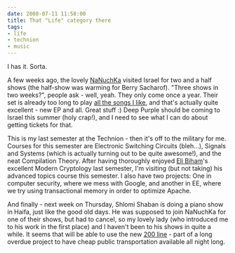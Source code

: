 ```yaml
---
date: 2008-07-11 11:58:00
title: That "Life" category there
tags:
- life
- technion
- music
---
```


I has it. Sorta.

A few weeks ago, the lovely [NaNuchKa](http://nanuchka.com) visited Israel for
two and a half shows (the half-show was warming for Berry Sacharof). "Three
shows in two weeks?", people ask - well, yeah. They only come once a year.
Their set is already too long to play [all the songs I
like](http://youtube.com/watch?v=tn4RITTXkjw), and that's actually quite
excellent - new EP and all. Great stuff :) Deep Purple should be coming to
Israel this summer (holy crap!), and I need to see what I can do about getting
tickets for that.

This is my last semester at the Technion - then it's off to the military for
me. Courses for this semester are Electronic Switching Circuits (bleh...),
Signals and Systems (which is actually turning out to be quite awesome!), and
the neat Compilation Theory. After having thoroughly enjoyed [Eli
Biham](http://www.cs.technion.ac.il/~biham/)'s excellent Modern Cryptology last
semester, I'm visiting (but not taking) his advanced topics course this
semester. I also have two projects: One in computer security, where we mess
with Google, and another in EE, where we try using transactional memory in
order to optimize Apache.

And finally - next week on Thursday, Shlomi Shaban is doing a piano show in
Haifa, just like the good old days. He was supposed to join NaNuchKa for one of
their shows, but had to cancel, so my lovely lady (who introduced me to his
work in the first place) and I haven't been to his shows in quite a while. It
seems that will be able to use the new [200
line](http://www.egged.co.il/main.asp?lngCategoryID=6109) - part of a long
overdue project to have cheap public transportation available all night long.
